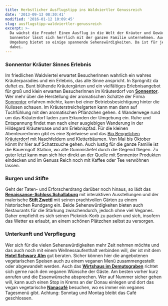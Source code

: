 ```yaml
---
title: Herbstlicher Ausflugstipp ins Waldviertler Genussreich
date: '2013-09-13 08:30:41'
modified: '2016-01-12 10:09:45'
slug: ausflugstipp-waldviertler-genussreich
excerpt: >-
  Da wächst die Freude! Einen Ausflug in die Welt der Kräuter und Gewürze von
  Sonnentor lässt sich herrlich mit der ganzen Familie unternehmen. Auch die
  Umgebung bietet so einige spannende Sehenswürdigkeiten. Da ist für jeden was
  dabei.
---
```


### Sonnentor Kräuter Sinnes Erlebnis

Im friedlichen Waldviertel erwartet BesucherInnen wahrlich ein wahres Kräuterparadies und ein Erlebnis, das alle Sinne anspricht. In Sprögnitz da duftet es. Bunt blühende Kräutergärten und ein vielfältiges Erlebnisangebot für groß und klein erwarten BesucherInnen im Kräuterdorf von [**Sonnentor**](http://www.sonnentor.com/). Wer mehr über die Herstellung der aromatischen Schätze der Firma [Sonnentor](http://www.sonnentor.com/) erfahren möchte, kann bei einer Betriebsbesichtigung hinter die Kulissen schauen. Im Kräuterstreichelgarten kann man dann auf Tuchfühlung mit den aromatischen Pflänzchen gehen. 4 Wanderwege rund um das Kräuterdorf laden zum Erkunden der Umgebung ein. Ruhe und Entspannung findet man nach einer ausgiebigen Wanderung in der Hildegard Kräuteroase und am Erlebnispfad. Für die kleinen AbenteurerInnen gibt es eine Spielwiese und das [Bio Bengelchen Kräuterdorf](http://www.sonnentor.com/Kraeuter-Sinnes-Erlebnis-Sproegnitz/Kraeuter-Sinnes-Erlebnis/Bio-Bengelchen-Kraeuterdorf) mit Naschfeldern und Kletterbäumen. Von Mai bis Oktober könnt Ihr hier auf Schatzsuche gehen. Auch lustig für die ganze Familie ist die Bauerngolf Station, wo alte Gummistiefel durch die Gegend fliegen. Zu guter letzt kann man sich hier direkt an der Quelle mit Sonnentor Produkten eindecken und im Genuss Reich noch mit Kaffee oder Tee verwöhnen lassen.

### Burgen und Stifte

Geht der Taten- und Erforscherdrang darüber noch hinaus, so lädt das [**Renaissance-Schloss Schallaburg**](http://www.schallaburg.at/) mit interaktiven Ausstellungen und der malerische [**Stift Zwettl**](http://www.stift-zwettl.at/) mit seinen prachtvollen Gärten zu einem historischen Rundgang ein. Beide Sehenswürdigkeiten bieten auch Restaurants für die Stärkung zwischendurch, jedoch ohne viel Veganes. Daher empfiehlt es sich seinen Picknick-Korb zu packen und sich, insofern das Wetter es erlaubt, an einem schönen Plätzchen selbst zu versorgen.

### Unterkunft und Verpflegung

Wer sich für die vielen Sehenswürdigkeiten mehr Zeit nehmen möchte und das auch noch mit einem Wellnessaufenthalt verbinden will, der ist mit dem [**Hotel Schwarz Alm**](http://www.schwarzalm.at/hotel-schwarzalm-zwettl.html) gut beraten. Sicher können hier die angebotenen vegetarischen Speisen auch zu einem veganen Menü zusammengestellt oder abgewandelt werden. Auch das [**Wirtshaus im Demutsgraben**](http://www.demutsgraben.at/) richtet sich gerne nach den veganen Wünsche der Gäste. Am besten vorher kurz anrufen und die Essenwünsche absprechen. Wer auf Nummer sicher gehen will, kann auch einen Stop in Krems an der Donau einlegen und dort das vegan vegetarische [**Nanacafé**](https://www.facebook.com/nanacafekrems) besuchen, wo es immer ein veganes Tagesmenü gibt. Achtung: Sonntag und Montag bleibt das Café geschlossen.
